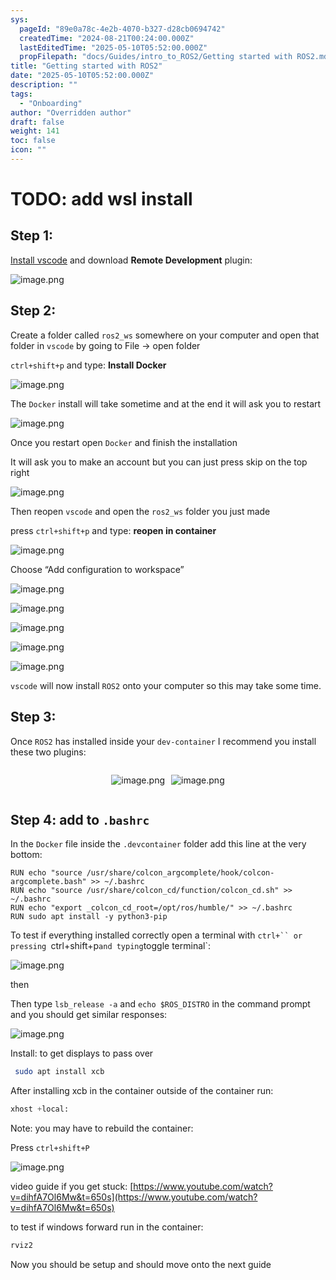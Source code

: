 ```yaml
---
sys:
  pageId: "89e0a78c-4e2b-4070-b327-d28cb0694742"
  createdTime: "2024-08-21T00:24:00.000Z"
  lastEditedTime: "2025-05-10T05:52:00.000Z"
  propFilepath: "docs/Guides/intro_to_ROS2/Getting started with ROS2.md"
title: "Getting started with ROS2"
date: "2025-05-10T05:52:00.000Z"
description: ""
tags:
  - "Onboarding"
author: "Overridden author"
draft: false
weight: 141
toc: false
icon: ""
---
```


# TODO: add wsl install

## Step 1:

[Install vscode](https://code.visualstudio.com/download) and download **Remote Development** plugin:

![image.png](https://prod-files-secure.s3.us-west-2.amazonaws.com/d518164a-d88e-44d1-a4ee-3adb3bd8bce0/efb52993-1881-4a40-b95e-6f020334f022/image.png?X-Amz-Algorithm=AWS4-HMAC-SHA256&X-Amz-Content-Sha256=UNSIGNED-PAYLOAD&X-Amz-Credential=ASIAZI2LB466TMXLOFVE%2F20250609%2Fus-west-2%2Fs3%2Faws4_request&X-Amz-Date=20250609T081403Z&X-Amz-Expires=3600&X-Amz-Security-Token=IQoJb3JpZ2luX2VjEMj%2F%2F%2F%2F%2F%2F%2F%2F%2F%2FwEaCXVzLXdlc3QtMiJHMEUCICvLBZqmk9Ty8NhrBNlsn%2B9LH4FzomfHB1lyAjcKgG%2FZAiEA3jTtxmDVJAHqaq%2FDbMfU2rpQlEVdGsn62iKd3NCbz0sqiAQIof%2F%2F%2F%2F%2F%2F%2F%2F%2F%2FARAAGgw2Mzc0MjMxODM4MDUiDAi3MwvsG2efN0dVRCrcA10%2BQ%2Bs9qNa%2FbIDY3d60lEdPzacU%2FUWHsFwlHa3JM6VHsWPSxc%2BPXxZBSKA8lBVuU2GN2K6upus47SWSvoxUZnsLznYeKyBu2FEcAusfMEswXKIS6%2FSxbgF%2F1dQMNN63F6DwvUZVGQ2%2FgqjPVYX2RTeXoWohtO4lOPLr2XeSRykkUAJix3zkPj7Ky2FOgd2lN4m%2BSDK4S2D9ZiLMsCkQ6vW3%2FzButhxUlSUuQz4l0LzxdrVoKB77HnPtQtbkAi1KTEZD39ZVzlIIHzZG2cQqjyLHbhAzOXT3vwlE8S232Fw9VFvuRBNW%2BcNLHg1pqWM3HOvjGyrNqf7pB1key%2FmYfTKD8%2BTZL3huHp9YWau2zBzpIjdMiITafCv6VRm2ZYXD6kuSV08M3A9rZGlVRXqFhiqmiUndHJ4xqZ0bPJkmYfk63puZtQljedS8v7%2FinOeVQsozixY0Bo3cI56KqfWhBdN%2FPla4FOA0RutpI4gv7FNVZg3Waw7wJFAfcqyfpg2ruNTKaIe%2BSJYfTVDgVIzF1s8f4vzIfdit8m9DzqxJ4wWw3VCkerEc3B7HK0alAPEcTKQHrvVrvdvJqiJL9ReTsN3banieL8uPz5bvKKkxx%2FVJvCuWGaj5pD7pYhpMMPScmsIGOqUB0dx3B0n9aCWIsWlupDPVTTCOT0%2B3PgJXckelSsIJ96G9VGeIpa43c8njROtKlptoaxXUXKJbFxO0%2Fbkn%2BCbWtMeXmJOZEHDJNjJ8MMVDboQNhovCbBU7rwvTrOouobUgmLICW92has4WHh2MvhH9eN9509i%2B2bs8BBchAeM5xtoRX9bmpblmeK0rq5oeCpuZvEvTC6NSBgFYsyslOkhtXWq%2FbsqC&X-Amz-Signature=73ff6fbec511eb8af0f65bef3b8cfb4d23b7b4e005d6f23a94cdf4f3086cf4fd&X-Amz-SignedHeaders=host&x-id=GetObject)

## Step 2:

Create a folder called `ros2_ws` somewhere on your computer and open that folder in `vscode` by going to File → open folder 

`ctrl+shift+p` and type: **Install Docker**

![image.png](https://prod-files-secure.s3.us-west-2.amazonaws.com/d518164a-d88e-44d1-a4ee-3adb3bd8bce0/2269dc0e-1cd5-47ff-bceb-c04ad9b2eab0/image.png?X-Amz-Algorithm=AWS4-HMAC-SHA256&X-Amz-Content-Sha256=UNSIGNED-PAYLOAD&X-Amz-Credential=ASIAZI2LB466TMXLOFVE%2F20250609%2Fus-west-2%2Fs3%2Faws4_request&X-Amz-Date=20250609T081403Z&X-Amz-Expires=3600&X-Amz-Security-Token=IQoJb3JpZ2luX2VjEMj%2F%2F%2F%2F%2F%2F%2F%2F%2F%2FwEaCXVzLXdlc3QtMiJHMEUCICvLBZqmk9Ty8NhrBNlsn%2B9LH4FzomfHB1lyAjcKgG%2FZAiEA3jTtxmDVJAHqaq%2FDbMfU2rpQlEVdGsn62iKd3NCbz0sqiAQIof%2F%2F%2F%2F%2F%2F%2F%2F%2F%2FARAAGgw2Mzc0MjMxODM4MDUiDAi3MwvsG2efN0dVRCrcA10%2BQ%2Bs9qNa%2FbIDY3d60lEdPzacU%2FUWHsFwlHa3JM6VHsWPSxc%2BPXxZBSKA8lBVuU2GN2K6upus47SWSvoxUZnsLznYeKyBu2FEcAusfMEswXKIS6%2FSxbgF%2F1dQMNN63F6DwvUZVGQ2%2FgqjPVYX2RTeXoWohtO4lOPLr2XeSRykkUAJix3zkPj7Ky2FOgd2lN4m%2BSDK4S2D9ZiLMsCkQ6vW3%2FzButhxUlSUuQz4l0LzxdrVoKB77HnPtQtbkAi1KTEZD39ZVzlIIHzZG2cQqjyLHbhAzOXT3vwlE8S232Fw9VFvuRBNW%2BcNLHg1pqWM3HOvjGyrNqf7pB1key%2FmYfTKD8%2BTZL3huHp9YWau2zBzpIjdMiITafCv6VRm2ZYXD6kuSV08M3A9rZGlVRXqFhiqmiUndHJ4xqZ0bPJkmYfk63puZtQljedS8v7%2FinOeVQsozixY0Bo3cI56KqfWhBdN%2FPla4FOA0RutpI4gv7FNVZg3Waw7wJFAfcqyfpg2ruNTKaIe%2BSJYfTVDgVIzF1s8f4vzIfdit8m9DzqxJ4wWw3VCkerEc3B7HK0alAPEcTKQHrvVrvdvJqiJL9ReTsN3banieL8uPz5bvKKkxx%2FVJvCuWGaj5pD7pYhpMMPScmsIGOqUB0dx3B0n9aCWIsWlupDPVTTCOT0%2B3PgJXckelSsIJ96G9VGeIpa43c8njROtKlptoaxXUXKJbFxO0%2Fbkn%2BCbWtMeXmJOZEHDJNjJ8MMVDboQNhovCbBU7rwvTrOouobUgmLICW92has4WHh2MvhH9eN9509i%2B2bs8BBchAeM5xtoRX9bmpblmeK0rq5oeCpuZvEvTC6NSBgFYsyslOkhtXWq%2FbsqC&X-Amz-Signature=39d23fe4ccdfd549534d803e132d4921df8178e9161382f7da57f4afa4bcadd6&X-Amz-SignedHeaders=host&x-id=GetObject)

The `Docker` install will take sometime and at the end it will ask you to restart

![image.png](https://prod-files-secure.s3.us-west-2.amazonaws.com/d518164a-d88e-44d1-a4ee-3adb3bd8bce0/ed233f78-be33-4b1f-b89c-9c346c0e961e/image.png?X-Amz-Algorithm=AWS4-HMAC-SHA256&X-Amz-Content-Sha256=UNSIGNED-PAYLOAD&X-Amz-Credential=ASIAZI2LB466TMXLOFVE%2F20250609%2Fus-west-2%2Fs3%2Faws4_request&X-Amz-Date=20250609T081403Z&X-Amz-Expires=3600&X-Amz-Security-Token=IQoJb3JpZ2luX2VjEMj%2F%2F%2F%2F%2F%2F%2F%2F%2F%2FwEaCXVzLXdlc3QtMiJHMEUCICvLBZqmk9Ty8NhrBNlsn%2B9LH4FzomfHB1lyAjcKgG%2FZAiEA3jTtxmDVJAHqaq%2FDbMfU2rpQlEVdGsn62iKd3NCbz0sqiAQIof%2F%2F%2F%2F%2F%2F%2F%2F%2F%2FARAAGgw2Mzc0MjMxODM4MDUiDAi3MwvsG2efN0dVRCrcA10%2BQ%2Bs9qNa%2FbIDY3d60lEdPzacU%2FUWHsFwlHa3JM6VHsWPSxc%2BPXxZBSKA8lBVuU2GN2K6upus47SWSvoxUZnsLznYeKyBu2FEcAusfMEswXKIS6%2FSxbgF%2F1dQMNN63F6DwvUZVGQ2%2FgqjPVYX2RTeXoWohtO4lOPLr2XeSRykkUAJix3zkPj7Ky2FOgd2lN4m%2BSDK4S2D9ZiLMsCkQ6vW3%2FzButhxUlSUuQz4l0LzxdrVoKB77HnPtQtbkAi1KTEZD39ZVzlIIHzZG2cQqjyLHbhAzOXT3vwlE8S232Fw9VFvuRBNW%2BcNLHg1pqWM3HOvjGyrNqf7pB1key%2FmYfTKD8%2BTZL3huHp9YWau2zBzpIjdMiITafCv6VRm2ZYXD6kuSV08M3A9rZGlVRXqFhiqmiUndHJ4xqZ0bPJkmYfk63puZtQljedS8v7%2FinOeVQsozixY0Bo3cI56KqfWhBdN%2FPla4FOA0RutpI4gv7FNVZg3Waw7wJFAfcqyfpg2ruNTKaIe%2BSJYfTVDgVIzF1s8f4vzIfdit8m9DzqxJ4wWw3VCkerEc3B7HK0alAPEcTKQHrvVrvdvJqiJL9ReTsN3banieL8uPz5bvKKkxx%2FVJvCuWGaj5pD7pYhpMMPScmsIGOqUB0dx3B0n9aCWIsWlupDPVTTCOT0%2B3PgJXckelSsIJ96G9VGeIpa43c8njROtKlptoaxXUXKJbFxO0%2Fbkn%2BCbWtMeXmJOZEHDJNjJ8MMVDboQNhovCbBU7rwvTrOouobUgmLICW92has4WHh2MvhH9eN9509i%2B2bs8BBchAeM5xtoRX9bmpblmeK0rq5oeCpuZvEvTC6NSBgFYsyslOkhtXWq%2FbsqC&X-Amz-Signature=ec7edc4436e527982cd8e0a34a41996da8102b5cf226acc519e510b2d916b52f&X-Amz-SignedHeaders=host&x-id=GetObject)

Once you restart open `Docker` and finish the installation

It will ask you to make an account but you can just press skip on the top right

![image.png](https://prod-files-secure.s3.us-west-2.amazonaws.com/d518164a-d88e-44d1-a4ee-3adb3bd8bce0/21010ad9-1659-4fd9-9f59-9932a09b2a3d/image.png?X-Amz-Algorithm=AWS4-HMAC-SHA256&X-Amz-Content-Sha256=UNSIGNED-PAYLOAD&X-Amz-Credential=ASIAZI2LB466TMXLOFVE%2F20250609%2Fus-west-2%2Fs3%2Faws4_request&X-Amz-Date=20250609T081403Z&X-Amz-Expires=3600&X-Amz-Security-Token=IQoJb3JpZ2luX2VjEMj%2F%2F%2F%2F%2F%2F%2F%2F%2F%2FwEaCXVzLXdlc3QtMiJHMEUCICvLBZqmk9Ty8NhrBNlsn%2B9LH4FzomfHB1lyAjcKgG%2FZAiEA3jTtxmDVJAHqaq%2FDbMfU2rpQlEVdGsn62iKd3NCbz0sqiAQIof%2F%2F%2F%2F%2F%2F%2F%2F%2F%2FARAAGgw2Mzc0MjMxODM4MDUiDAi3MwvsG2efN0dVRCrcA10%2BQ%2Bs9qNa%2FbIDY3d60lEdPzacU%2FUWHsFwlHa3JM6VHsWPSxc%2BPXxZBSKA8lBVuU2GN2K6upus47SWSvoxUZnsLznYeKyBu2FEcAusfMEswXKIS6%2FSxbgF%2F1dQMNN63F6DwvUZVGQ2%2FgqjPVYX2RTeXoWohtO4lOPLr2XeSRykkUAJix3zkPj7Ky2FOgd2lN4m%2BSDK4S2D9ZiLMsCkQ6vW3%2FzButhxUlSUuQz4l0LzxdrVoKB77HnPtQtbkAi1KTEZD39ZVzlIIHzZG2cQqjyLHbhAzOXT3vwlE8S232Fw9VFvuRBNW%2BcNLHg1pqWM3HOvjGyrNqf7pB1key%2FmYfTKD8%2BTZL3huHp9YWau2zBzpIjdMiITafCv6VRm2ZYXD6kuSV08M3A9rZGlVRXqFhiqmiUndHJ4xqZ0bPJkmYfk63puZtQljedS8v7%2FinOeVQsozixY0Bo3cI56KqfWhBdN%2FPla4FOA0RutpI4gv7FNVZg3Waw7wJFAfcqyfpg2ruNTKaIe%2BSJYfTVDgVIzF1s8f4vzIfdit8m9DzqxJ4wWw3VCkerEc3B7HK0alAPEcTKQHrvVrvdvJqiJL9ReTsN3banieL8uPz5bvKKkxx%2FVJvCuWGaj5pD7pYhpMMPScmsIGOqUB0dx3B0n9aCWIsWlupDPVTTCOT0%2B3PgJXckelSsIJ96G9VGeIpa43c8njROtKlptoaxXUXKJbFxO0%2Fbkn%2BCbWtMeXmJOZEHDJNjJ8MMVDboQNhovCbBU7rwvTrOouobUgmLICW92has4WHh2MvhH9eN9509i%2B2bs8BBchAeM5xtoRX9bmpblmeK0rq5oeCpuZvEvTC6NSBgFYsyslOkhtXWq%2FbsqC&X-Amz-Signature=f13678cb1dd065fd4aa8a065448e5acd9723476dc8b1da926accfce6c35006bc&X-Amz-SignedHeaders=host&x-id=GetObject)

Then reopen `vscode` and open the `ros2_ws` folder you just made

press `ctrl+shift+p` and type: **reopen in container**

![image.png](https://prod-files-secure.s3.us-west-2.amazonaws.com/d518164a-d88e-44d1-a4ee-3adb3bd8bce0/4e93b8c2-41ad-488c-8095-c74205196118/image.png?X-Amz-Algorithm=AWS4-HMAC-SHA256&X-Amz-Content-Sha256=UNSIGNED-PAYLOAD&X-Amz-Credential=ASIAZI2LB466TMXLOFVE%2F20250609%2Fus-west-2%2Fs3%2Faws4_request&X-Amz-Date=20250609T081403Z&X-Amz-Expires=3600&X-Amz-Security-Token=IQoJb3JpZ2luX2VjEMj%2F%2F%2F%2F%2F%2F%2F%2F%2F%2FwEaCXVzLXdlc3QtMiJHMEUCICvLBZqmk9Ty8NhrBNlsn%2B9LH4FzomfHB1lyAjcKgG%2FZAiEA3jTtxmDVJAHqaq%2FDbMfU2rpQlEVdGsn62iKd3NCbz0sqiAQIof%2F%2F%2F%2F%2F%2F%2F%2F%2F%2FARAAGgw2Mzc0MjMxODM4MDUiDAi3MwvsG2efN0dVRCrcA10%2BQ%2Bs9qNa%2FbIDY3d60lEdPzacU%2FUWHsFwlHa3JM6VHsWPSxc%2BPXxZBSKA8lBVuU2GN2K6upus47SWSvoxUZnsLznYeKyBu2FEcAusfMEswXKIS6%2FSxbgF%2F1dQMNN63F6DwvUZVGQ2%2FgqjPVYX2RTeXoWohtO4lOPLr2XeSRykkUAJix3zkPj7Ky2FOgd2lN4m%2BSDK4S2D9ZiLMsCkQ6vW3%2FzButhxUlSUuQz4l0LzxdrVoKB77HnPtQtbkAi1KTEZD39ZVzlIIHzZG2cQqjyLHbhAzOXT3vwlE8S232Fw9VFvuRBNW%2BcNLHg1pqWM3HOvjGyrNqf7pB1key%2FmYfTKD8%2BTZL3huHp9YWau2zBzpIjdMiITafCv6VRm2ZYXD6kuSV08M3A9rZGlVRXqFhiqmiUndHJ4xqZ0bPJkmYfk63puZtQljedS8v7%2FinOeVQsozixY0Bo3cI56KqfWhBdN%2FPla4FOA0RutpI4gv7FNVZg3Waw7wJFAfcqyfpg2ruNTKaIe%2BSJYfTVDgVIzF1s8f4vzIfdit8m9DzqxJ4wWw3VCkerEc3B7HK0alAPEcTKQHrvVrvdvJqiJL9ReTsN3banieL8uPz5bvKKkxx%2FVJvCuWGaj5pD7pYhpMMPScmsIGOqUB0dx3B0n9aCWIsWlupDPVTTCOT0%2B3PgJXckelSsIJ96G9VGeIpa43c8njROtKlptoaxXUXKJbFxO0%2Fbkn%2BCbWtMeXmJOZEHDJNjJ8MMVDboQNhovCbBU7rwvTrOouobUgmLICW92has4WHh2MvhH9eN9509i%2B2bs8BBchAeM5xtoRX9bmpblmeK0rq5oeCpuZvEvTC6NSBgFYsyslOkhtXWq%2FbsqC&X-Amz-Signature=e2780cf841cdc51950d0fa7098cf60ceeeea59a63089f681267000c7548cc635&X-Amz-SignedHeaders=host&x-id=GetObject)

Choose “Add configuration to workspace”

![image.png](https://prod-files-secure.s3.us-west-2.amazonaws.com/d518164a-d88e-44d1-a4ee-3adb3bd8bce0/9560b282-5060-4989-ba37-97e7b2c22476/image.png?X-Amz-Algorithm=AWS4-HMAC-SHA256&X-Amz-Content-Sha256=UNSIGNED-PAYLOAD&X-Amz-Credential=ASIAZI2LB466TMXLOFVE%2F20250609%2Fus-west-2%2Fs3%2Faws4_request&X-Amz-Date=20250609T081403Z&X-Amz-Expires=3600&X-Amz-Security-Token=IQoJb3JpZ2luX2VjEMj%2F%2F%2F%2F%2F%2F%2F%2F%2F%2FwEaCXVzLXdlc3QtMiJHMEUCICvLBZqmk9Ty8NhrBNlsn%2B9LH4FzomfHB1lyAjcKgG%2FZAiEA3jTtxmDVJAHqaq%2FDbMfU2rpQlEVdGsn62iKd3NCbz0sqiAQIof%2F%2F%2F%2F%2F%2F%2F%2F%2F%2FARAAGgw2Mzc0MjMxODM4MDUiDAi3MwvsG2efN0dVRCrcA10%2BQ%2Bs9qNa%2FbIDY3d60lEdPzacU%2FUWHsFwlHa3JM6VHsWPSxc%2BPXxZBSKA8lBVuU2GN2K6upus47SWSvoxUZnsLznYeKyBu2FEcAusfMEswXKIS6%2FSxbgF%2F1dQMNN63F6DwvUZVGQ2%2FgqjPVYX2RTeXoWohtO4lOPLr2XeSRykkUAJix3zkPj7Ky2FOgd2lN4m%2BSDK4S2D9ZiLMsCkQ6vW3%2FzButhxUlSUuQz4l0LzxdrVoKB77HnPtQtbkAi1KTEZD39ZVzlIIHzZG2cQqjyLHbhAzOXT3vwlE8S232Fw9VFvuRBNW%2BcNLHg1pqWM3HOvjGyrNqf7pB1key%2FmYfTKD8%2BTZL3huHp9YWau2zBzpIjdMiITafCv6VRm2ZYXD6kuSV08M3A9rZGlVRXqFhiqmiUndHJ4xqZ0bPJkmYfk63puZtQljedS8v7%2FinOeVQsozixY0Bo3cI56KqfWhBdN%2FPla4FOA0RutpI4gv7FNVZg3Waw7wJFAfcqyfpg2ruNTKaIe%2BSJYfTVDgVIzF1s8f4vzIfdit8m9DzqxJ4wWw3VCkerEc3B7HK0alAPEcTKQHrvVrvdvJqiJL9ReTsN3banieL8uPz5bvKKkxx%2FVJvCuWGaj5pD7pYhpMMPScmsIGOqUB0dx3B0n9aCWIsWlupDPVTTCOT0%2B3PgJXckelSsIJ96G9VGeIpa43c8njROtKlptoaxXUXKJbFxO0%2Fbkn%2BCbWtMeXmJOZEHDJNjJ8MMVDboQNhovCbBU7rwvTrOouobUgmLICW92has4WHh2MvhH9eN9509i%2B2bs8BBchAeM5xtoRX9bmpblmeK0rq5oeCpuZvEvTC6NSBgFYsyslOkhtXWq%2FbsqC&X-Amz-Signature=3e23589636a50db826e694aab726a1a66366c130abf8d2b553bf9a74b8794717&X-Amz-SignedHeaders=host&x-id=GetObject)

![image.png](https://prod-files-secure.s3.us-west-2.amazonaws.com/d518164a-d88e-44d1-a4ee-3adb3bd8bce0/2ee63f81-886b-48e8-a553-dc6e5eac99e4/image.png?X-Amz-Algorithm=AWS4-HMAC-SHA256&X-Amz-Content-Sha256=UNSIGNED-PAYLOAD&X-Amz-Credential=ASIAZI2LB466TMXLOFVE%2F20250609%2Fus-west-2%2Fs3%2Faws4_request&X-Amz-Date=20250609T081403Z&X-Amz-Expires=3600&X-Amz-Security-Token=IQoJb3JpZ2luX2VjEMj%2F%2F%2F%2F%2F%2F%2F%2F%2F%2FwEaCXVzLXdlc3QtMiJHMEUCICvLBZqmk9Ty8NhrBNlsn%2B9LH4FzomfHB1lyAjcKgG%2FZAiEA3jTtxmDVJAHqaq%2FDbMfU2rpQlEVdGsn62iKd3NCbz0sqiAQIof%2F%2F%2F%2F%2F%2F%2F%2F%2F%2FARAAGgw2Mzc0MjMxODM4MDUiDAi3MwvsG2efN0dVRCrcA10%2BQ%2Bs9qNa%2FbIDY3d60lEdPzacU%2FUWHsFwlHa3JM6VHsWPSxc%2BPXxZBSKA8lBVuU2GN2K6upus47SWSvoxUZnsLznYeKyBu2FEcAusfMEswXKIS6%2FSxbgF%2F1dQMNN63F6DwvUZVGQ2%2FgqjPVYX2RTeXoWohtO4lOPLr2XeSRykkUAJix3zkPj7Ky2FOgd2lN4m%2BSDK4S2D9ZiLMsCkQ6vW3%2FzButhxUlSUuQz4l0LzxdrVoKB77HnPtQtbkAi1KTEZD39ZVzlIIHzZG2cQqjyLHbhAzOXT3vwlE8S232Fw9VFvuRBNW%2BcNLHg1pqWM3HOvjGyrNqf7pB1key%2FmYfTKD8%2BTZL3huHp9YWau2zBzpIjdMiITafCv6VRm2ZYXD6kuSV08M3A9rZGlVRXqFhiqmiUndHJ4xqZ0bPJkmYfk63puZtQljedS8v7%2FinOeVQsozixY0Bo3cI56KqfWhBdN%2FPla4FOA0RutpI4gv7FNVZg3Waw7wJFAfcqyfpg2ruNTKaIe%2BSJYfTVDgVIzF1s8f4vzIfdit8m9DzqxJ4wWw3VCkerEc3B7HK0alAPEcTKQHrvVrvdvJqiJL9ReTsN3banieL8uPz5bvKKkxx%2FVJvCuWGaj5pD7pYhpMMPScmsIGOqUB0dx3B0n9aCWIsWlupDPVTTCOT0%2B3PgJXckelSsIJ96G9VGeIpa43c8njROtKlptoaxXUXKJbFxO0%2Fbkn%2BCbWtMeXmJOZEHDJNjJ8MMVDboQNhovCbBU7rwvTrOouobUgmLICW92has4WHh2MvhH9eN9509i%2B2bs8BBchAeM5xtoRX9bmpblmeK0rq5oeCpuZvEvTC6NSBgFYsyslOkhtXWq%2FbsqC&X-Amz-Signature=b802765a283c9980499b794aaee93764bd624e05d4f4aff83fcfa54bf67f7efc&X-Amz-SignedHeaders=host&x-id=GetObject)

![image.png](https://prod-files-secure.s3.us-west-2.amazonaws.com/d518164a-d88e-44d1-a4ee-3adb3bd8bce0/ae1580b2-b048-407e-aed9-b584224a7a04/image.png?X-Amz-Algorithm=AWS4-HMAC-SHA256&X-Amz-Content-Sha256=UNSIGNED-PAYLOAD&X-Amz-Credential=ASIAZI2LB466TMXLOFVE%2F20250609%2Fus-west-2%2Fs3%2Faws4_request&X-Amz-Date=20250609T081403Z&X-Amz-Expires=3600&X-Amz-Security-Token=IQoJb3JpZ2luX2VjEMj%2F%2F%2F%2F%2F%2F%2F%2F%2F%2FwEaCXVzLXdlc3QtMiJHMEUCICvLBZqmk9Ty8NhrBNlsn%2B9LH4FzomfHB1lyAjcKgG%2FZAiEA3jTtxmDVJAHqaq%2FDbMfU2rpQlEVdGsn62iKd3NCbz0sqiAQIof%2F%2F%2F%2F%2F%2F%2F%2F%2F%2FARAAGgw2Mzc0MjMxODM4MDUiDAi3MwvsG2efN0dVRCrcA10%2BQ%2Bs9qNa%2FbIDY3d60lEdPzacU%2FUWHsFwlHa3JM6VHsWPSxc%2BPXxZBSKA8lBVuU2GN2K6upus47SWSvoxUZnsLznYeKyBu2FEcAusfMEswXKIS6%2FSxbgF%2F1dQMNN63F6DwvUZVGQ2%2FgqjPVYX2RTeXoWohtO4lOPLr2XeSRykkUAJix3zkPj7Ky2FOgd2lN4m%2BSDK4S2D9ZiLMsCkQ6vW3%2FzButhxUlSUuQz4l0LzxdrVoKB77HnPtQtbkAi1KTEZD39ZVzlIIHzZG2cQqjyLHbhAzOXT3vwlE8S232Fw9VFvuRBNW%2BcNLHg1pqWM3HOvjGyrNqf7pB1key%2FmYfTKD8%2BTZL3huHp9YWau2zBzpIjdMiITafCv6VRm2ZYXD6kuSV08M3A9rZGlVRXqFhiqmiUndHJ4xqZ0bPJkmYfk63puZtQljedS8v7%2FinOeVQsozixY0Bo3cI56KqfWhBdN%2FPla4FOA0RutpI4gv7FNVZg3Waw7wJFAfcqyfpg2ruNTKaIe%2BSJYfTVDgVIzF1s8f4vzIfdit8m9DzqxJ4wWw3VCkerEc3B7HK0alAPEcTKQHrvVrvdvJqiJL9ReTsN3banieL8uPz5bvKKkxx%2FVJvCuWGaj5pD7pYhpMMPScmsIGOqUB0dx3B0n9aCWIsWlupDPVTTCOT0%2B3PgJXckelSsIJ96G9VGeIpa43c8njROtKlptoaxXUXKJbFxO0%2Fbkn%2BCbWtMeXmJOZEHDJNjJ8MMVDboQNhovCbBU7rwvTrOouobUgmLICW92has4WHh2MvhH9eN9509i%2B2bs8BBchAeM5xtoRX9bmpblmeK0rq5oeCpuZvEvTC6NSBgFYsyslOkhtXWq%2FbsqC&X-Amz-Signature=5c125a50b0cca4b40388479c96b16b375e9ddaa662e3b87e9dab89c5aeced323&X-Amz-SignedHeaders=host&x-id=GetObject)

![image.png](https://prod-files-secure.s3.us-west-2.amazonaws.com/d518164a-d88e-44d1-a4ee-3adb3bd8bce0/53255b28-f75e-430f-b9e3-c0ac8577e42b/image.png?X-Amz-Algorithm=AWS4-HMAC-SHA256&X-Amz-Content-Sha256=UNSIGNED-PAYLOAD&X-Amz-Credential=ASIAZI2LB466TMXLOFVE%2F20250609%2Fus-west-2%2Fs3%2Faws4_request&X-Amz-Date=20250609T081403Z&X-Amz-Expires=3600&X-Amz-Security-Token=IQoJb3JpZ2luX2VjEMj%2F%2F%2F%2F%2F%2F%2F%2F%2F%2FwEaCXVzLXdlc3QtMiJHMEUCICvLBZqmk9Ty8NhrBNlsn%2B9LH4FzomfHB1lyAjcKgG%2FZAiEA3jTtxmDVJAHqaq%2FDbMfU2rpQlEVdGsn62iKd3NCbz0sqiAQIof%2F%2F%2F%2F%2F%2F%2F%2F%2F%2FARAAGgw2Mzc0MjMxODM4MDUiDAi3MwvsG2efN0dVRCrcA10%2BQ%2Bs9qNa%2FbIDY3d60lEdPzacU%2FUWHsFwlHa3JM6VHsWPSxc%2BPXxZBSKA8lBVuU2GN2K6upus47SWSvoxUZnsLznYeKyBu2FEcAusfMEswXKIS6%2FSxbgF%2F1dQMNN63F6DwvUZVGQ2%2FgqjPVYX2RTeXoWohtO4lOPLr2XeSRykkUAJix3zkPj7Ky2FOgd2lN4m%2BSDK4S2D9ZiLMsCkQ6vW3%2FzButhxUlSUuQz4l0LzxdrVoKB77HnPtQtbkAi1KTEZD39ZVzlIIHzZG2cQqjyLHbhAzOXT3vwlE8S232Fw9VFvuRBNW%2BcNLHg1pqWM3HOvjGyrNqf7pB1key%2FmYfTKD8%2BTZL3huHp9YWau2zBzpIjdMiITafCv6VRm2ZYXD6kuSV08M3A9rZGlVRXqFhiqmiUndHJ4xqZ0bPJkmYfk63puZtQljedS8v7%2FinOeVQsozixY0Bo3cI56KqfWhBdN%2FPla4FOA0RutpI4gv7FNVZg3Waw7wJFAfcqyfpg2ruNTKaIe%2BSJYfTVDgVIzF1s8f4vzIfdit8m9DzqxJ4wWw3VCkerEc3B7HK0alAPEcTKQHrvVrvdvJqiJL9ReTsN3banieL8uPz5bvKKkxx%2FVJvCuWGaj5pD7pYhpMMPScmsIGOqUB0dx3B0n9aCWIsWlupDPVTTCOT0%2B3PgJXckelSsIJ96G9VGeIpa43c8njROtKlptoaxXUXKJbFxO0%2Fbkn%2BCbWtMeXmJOZEHDJNjJ8MMVDboQNhovCbBU7rwvTrOouobUgmLICW92has4WHh2MvhH9eN9509i%2B2bs8BBchAeM5xtoRX9bmpblmeK0rq5oeCpuZvEvTC6NSBgFYsyslOkhtXWq%2FbsqC&X-Amz-Signature=49f144bfafef079a51ec359b0737aa00aef96b3249fdc6837490f88b654ac97a&X-Amz-SignedHeaders=host&x-id=GetObject)

![image.png](https://prod-files-secure.s3.us-west-2.amazonaws.com/d518164a-d88e-44d1-a4ee-3adb3bd8bce0/7c562767-5af9-4ffb-97d1-327bcdf4ee00/image.png?X-Amz-Algorithm=AWS4-HMAC-SHA256&X-Amz-Content-Sha256=UNSIGNED-PAYLOAD&X-Amz-Credential=ASIAZI2LB466TMXLOFVE%2F20250609%2Fus-west-2%2Fs3%2Faws4_request&X-Amz-Date=20250609T081403Z&X-Amz-Expires=3600&X-Amz-Security-Token=IQoJb3JpZ2luX2VjEMj%2F%2F%2F%2F%2F%2F%2F%2F%2F%2FwEaCXVzLXdlc3QtMiJHMEUCICvLBZqmk9Ty8NhrBNlsn%2B9LH4FzomfHB1lyAjcKgG%2FZAiEA3jTtxmDVJAHqaq%2FDbMfU2rpQlEVdGsn62iKd3NCbz0sqiAQIof%2F%2F%2F%2F%2F%2F%2F%2F%2F%2FARAAGgw2Mzc0MjMxODM4MDUiDAi3MwvsG2efN0dVRCrcA10%2BQ%2Bs9qNa%2FbIDY3d60lEdPzacU%2FUWHsFwlHa3JM6VHsWPSxc%2BPXxZBSKA8lBVuU2GN2K6upus47SWSvoxUZnsLznYeKyBu2FEcAusfMEswXKIS6%2FSxbgF%2F1dQMNN63F6DwvUZVGQ2%2FgqjPVYX2RTeXoWohtO4lOPLr2XeSRykkUAJix3zkPj7Ky2FOgd2lN4m%2BSDK4S2D9ZiLMsCkQ6vW3%2FzButhxUlSUuQz4l0LzxdrVoKB77HnPtQtbkAi1KTEZD39ZVzlIIHzZG2cQqjyLHbhAzOXT3vwlE8S232Fw9VFvuRBNW%2BcNLHg1pqWM3HOvjGyrNqf7pB1key%2FmYfTKD8%2BTZL3huHp9YWau2zBzpIjdMiITafCv6VRm2ZYXD6kuSV08M3A9rZGlVRXqFhiqmiUndHJ4xqZ0bPJkmYfk63puZtQljedS8v7%2FinOeVQsozixY0Bo3cI56KqfWhBdN%2FPla4FOA0RutpI4gv7FNVZg3Waw7wJFAfcqyfpg2ruNTKaIe%2BSJYfTVDgVIzF1s8f4vzIfdit8m9DzqxJ4wWw3VCkerEc3B7HK0alAPEcTKQHrvVrvdvJqiJL9ReTsN3banieL8uPz5bvKKkxx%2FVJvCuWGaj5pD7pYhpMMPScmsIGOqUB0dx3B0n9aCWIsWlupDPVTTCOT0%2B3PgJXckelSsIJ96G9VGeIpa43c8njROtKlptoaxXUXKJbFxO0%2Fbkn%2BCbWtMeXmJOZEHDJNjJ8MMVDboQNhovCbBU7rwvTrOouobUgmLICW92has4WHh2MvhH9eN9509i%2B2bs8BBchAeM5xtoRX9bmpblmeK0rq5oeCpuZvEvTC6NSBgFYsyslOkhtXWq%2FbsqC&X-Amz-Signature=149676fd79e29a1e469f4c791379b68615396bf18134e4de17f4397904640180&X-Amz-SignedHeaders=host&x-id=GetObject)

`vscode` will now install `ROS2` onto your computer so this may take some time.

## Step 3:

Once `ROS2` has installed inside your `dev-container` I recommend you install these two plugins:

<div style="display: flex;flex-direction: row; column-gap:10px; max-width: 630px;justify-content: center;">
<div>

![image.png](https://prod-files-secure.s3.us-west-2.amazonaws.com/d518164a-d88e-44d1-a4ee-3adb3bd8bce0/3fc3d550-5a54-4ba1-ba6b-faa01cdb7369/image.png?X-Amz-Algorithm=AWS4-HMAC-SHA256&X-Amz-Content-Sha256=UNSIGNED-PAYLOAD&X-Amz-Credential=ASIAZI2LB466RAX34GO3%2F20250609%2Fus-west-2%2Fs3%2Faws4_request&X-Amz-Date=20250609T081408Z&X-Amz-Expires=3600&X-Amz-Security-Token=IQoJb3JpZ2luX2VjEMj%2F%2F%2F%2F%2F%2F%2F%2F%2F%2FwEaCXVzLXdlc3QtMiJGMEQCICKaENrYEJdjHfanD1rDF%2B9DtMNF70jWWwvVn7Qz%2FcA7AiBDA6gC5swtEHZuO7a57fyzC62Eg7fwxrtmOYSD0eqhpSqIBAih%2F%2F%2F%2F%2F%2F%2F%2F%2F%2F8BEAAaDDYzNzQyMzE4MzgwNSIMxjfXU9Tf0upphc%2FRKtwDf5CjqEFLN0IqL8D7pmkN7Z9OCueFQk0TB0vjl%2BgL6Nz3nSUh3orLTBOmKouBIorWu1Un%2F3dfs%2Fn2UIwPMP08QbXeMPY%2F5TM68dLiarst7CA5BR3vrrgXGkC12yKerNsAA6fwdL92i9voPL%2B5SH9pfH8NUzbTvOSltPXmib2E5Dh%2FajKroGHWDFdZryZIMGvw9Xm8FnlJuMLOS7yd9A%2BRI9vhuXaMBA9FL0HGQRSH2otTSyEOe97yeb3S5lbLIH6zIMypNVVFCDM7C7gkNrNe0aLixRJp8LMEn0%2BW8B%2F4Od5VLsenAtRWpM%2FEkbswyGcLm1W3E%2FEULuQ0dI2CiWK1yxT%2BUWLgzYqUMmZklVhEmy31LEWce952FOXMmC9vtN1EbGsH0UajYj7oDWdLhbyJ4F9paaIGhOkbBoOLxKb322exsMHTgyUqOIgmPNewCamPEqazbY%2FcEr%2FGjlIhKlIftwjvVFwbJcwuFEHURg852E12qMOqSMM4oaGYy3gJ2XWLjfEIzpTITLsAJaveFGc5j6umAgqrJmNmSUVYY4GuK8%2FWC8PXoANcCRDvTF30oPlWf%2BuV9vLaTwRYJ%2F6khHqzBi2L%2BOjbvdNwCVQEdvs5rWzmoqqbfepdiBhucKow0JyawgY6pgF2BHSBu8t2iMDgKtwkqPrNR9vzLv7O8hycYpwTprjDnCuqX7AoWwVW3WUCBSEXZUHwXOvsQJ27%2B81lKX2bjum2C1Mkr7tdb4i9y15UzuyWxWy5G2bZQLH0aTqJjOA%2FUNZ3Fno8R4jf4t8zvXBNpbmPLnYhFUiGQvtiGARYWCjs53fJyhV%2Fir7C1dvEM%2BqWr36Vix2gdj%2FINLYhJhk%2FaA6IoPlVVZ5x&X-Amz-Signature=ef689e23075c1bae151173792d6277334c5fbbbd57267e4476bec8c4d3485b7c&X-Amz-SignedHeaders=host&x-id=GetObject)

</div>
<div>

![image.png](https://prod-files-secure.s3.us-west-2.amazonaws.com/d518164a-d88e-44d1-a4ee-3adb3bd8bce0/d994cc66-13c2-4093-a5a3-f84cf4601a82/image.png?X-Amz-Algorithm=AWS4-HMAC-SHA256&X-Amz-Content-Sha256=UNSIGNED-PAYLOAD&X-Amz-Credential=ASIAZI2LB4663KZ55D7H%2F20250609%2Fus-west-2%2Fs3%2Faws4_request&X-Amz-Date=20250609T081408Z&X-Amz-Expires=3600&X-Amz-Security-Token=IQoJb3JpZ2luX2VjEMj%2F%2F%2F%2F%2F%2F%2F%2F%2F%2FwEaCXVzLXdlc3QtMiJHMEUCIE7BhfePL%2BJQzzXyW%2FmxEuLz%2BFaffB97nxgITuSg01G5AiEA4ODefgbxNHwQhV060jEX86QLICP4ZV81yhZFD7Lrh0cqiAQIof%2F%2F%2F%2F%2F%2F%2F%2F%2F%2FARAAGgw2Mzc0MjMxODM4MDUiDKGbzrzywcRk%2Fna7lSrcA3os9gU0yzJYPXwbBKOoS%2BkbIigofE8RtHb3f6k6oE4vevCcuheEStclC6cVFHRrRgiFEuO5GCAtZbPRecvvNnqJ51yGsynaU3vlQoRg1yMjLL82soX5sjR9dDxV3%2BK6lnmcH98pdsL72NJtTC7klx%2Bym6Fz1sKS7ZN2iPNn%2FOoAG0Si1cikOzOtvN%2Friz04oYT7928IuI94RWYPUMIaj4fRbR%2FTDbS1b9b47uJTpAb8rjkyoYNaB0xFP41xqb2o%2BW1OQ3EmDGix84Lidigu8UcSLHO%2FV0L10mkbq5msfdw%2B37mGv%2BealuI4TvfGrBT5TICZGDpT3V8tYkFRyLUB%2BjCMwAXxoAiZ9H%2BCim5NN6byKIH9aiWzTNb0GWx3KGiPR8%2FQ6FuxzOhXIR4RTuN3bAGwzeVCtytyYJIx1yc5IK8WdXuGhhx4TXbOEUAgYnpclduJm7cFw3tXk9TVxOf4RkYKVIXo4HrgMcjtJfW2G3h5eeypc84OuQuZwYGjf%2BLvq2YotCsHZNOi7wi%2FscM3KF1NPpMGdUH0Qq1AYmXquEnaOgP2ttfc3kDnaoz2OxU1C0bnE0vCvB0SR%2F4ReGMu7tukhfFxPSpm5ZZsHUuiEH%2Bb29V6YzIq7A05DFqBMPKcmsIGOqUBuXSs9UAvtir7c2SkVNFU8GdiUK5N%2F8uDT6kjsa2sftsrlB%2FGOCbQ1Cn1lwth%2B0Bk6LSH38WM%2BhSNIJj5Q3wzXg9diCPtmU6%2FzXneZ0rYWEiri0H02B8uTpnQdxQK834kEPGVAMuaKIC97TjGCOyoP2hVBfSdZzlw6jGGXA3w9PD6omSyrczCM34cFAOCbCemUI1OMOKR0JqCZZsV%2Bie2s8P15NJm&X-Amz-Signature=6959c9b054d93e47ad19bd55214cb5414f93692cfe79ebb1f790365b1c1b516b&X-Amz-SignedHeaders=host&x-id=GetObject)

</div>
</div>

## Step 4: add to `.bashrc`

In the `Docker` file inside the `.devcontainer` folder add this line at the very bottom: 

```docker
RUN echo "source /usr/share/colcon_argcomplete/hook/colcon-argcomplete.bash" >> ~/.bashrc
RUN echo "source /usr/share/colcon_cd/function/colcon_cd.sh" >> ~/.bashrc
RUN echo "export _colcon_cd_root=/opt/ros/humble/" >> ~/.bashrc
RUN sudo apt install -y python3-pip 
```

To test if everything installed correctly open a terminal with `ctrl+`` or pressing `ctrl+shift+p` and typing `toggle terminal`:

![image.png](https://prod-files-secure.s3.us-west-2.amazonaws.com/d518164a-d88e-44d1-a4ee-3adb3bd8bce0/6a4943d8-b04e-4c02-9a58-775f3384d1a5/image.png?X-Amz-Algorithm=AWS4-HMAC-SHA256&X-Amz-Content-Sha256=UNSIGNED-PAYLOAD&X-Amz-Credential=ASIAZI2LB466TMXLOFVE%2F20250609%2Fus-west-2%2Fs3%2Faws4_request&X-Amz-Date=20250609T081403Z&X-Amz-Expires=3600&X-Amz-Security-Token=IQoJb3JpZ2luX2VjEMj%2F%2F%2F%2F%2F%2F%2F%2F%2F%2FwEaCXVzLXdlc3QtMiJHMEUCICvLBZqmk9Ty8NhrBNlsn%2B9LH4FzomfHB1lyAjcKgG%2FZAiEA3jTtxmDVJAHqaq%2FDbMfU2rpQlEVdGsn62iKd3NCbz0sqiAQIof%2F%2F%2F%2F%2F%2F%2F%2F%2F%2FARAAGgw2Mzc0MjMxODM4MDUiDAi3MwvsG2efN0dVRCrcA10%2BQ%2Bs9qNa%2FbIDY3d60lEdPzacU%2FUWHsFwlHa3JM6VHsWPSxc%2BPXxZBSKA8lBVuU2GN2K6upus47SWSvoxUZnsLznYeKyBu2FEcAusfMEswXKIS6%2FSxbgF%2F1dQMNN63F6DwvUZVGQ2%2FgqjPVYX2RTeXoWohtO4lOPLr2XeSRykkUAJix3zkPj7Ky2FOgd2lN4m%2BSDK4S2D9ZiLMsCkQ6vW3%2FzButhxUlSUuQz4l0LzxdrVoKB77HnPtQtbkAi1KTEZD39ZVzlIIHzZG2cQqjyLHbhAzOXT3vwlE8S232Fw9VFvuRBNW%2BcNLHg1pqWM3HOvjGyrNqf7pB1key%2FmYfTKD8%2BTZL3huHp9YWau2zBzpIjdMiITafCv6VRm2ZYXD6kuSV08M3A9rZGlVRXqFhiqmiUndHJ4xqZ0bPJkmYfk63puZtQljedS8v7%2FinOeVQsozixY0Bo3cI56KqfWhBdN%2FPla4FOA0RutpI4gv7FNVZg3Waw7wJFAfcqyfpg2ruNTKaIe%2BSJYfTVDgVIzF1s8f4vzIfdit8m9DzqxJ4wWw3VCkerEc3B7HK0alAPEcTKQHrvVrvdvJqiJL9ReTsN3banieL8uPz5bvKKkxx%2FVJvCuWGaj5pD7pYhpMMPScmsIGOqUB0dx3B0n9aCWIsWlupDPVTTCOT0%2B3PgJXckelSsIJ96G9VGeIpa43c8njROtKlptoaxXUXKJbFxO0%2Fbkn%2BCbWtMeXmJOZEHDJNjJ8MMVDboQNhovCbBU7rwvTrOouobUgmLICW92has4WHh2MvhH9eN9509i%2B2bs8BBchAeM5xtoRX9bmpblmeK0rq5oeCpuZvEvTC6NSBgFYsyslOkhtXWq%2FbsqC&X-Amz-Signature=957359b55ab5ef6b9ed3a871b1b5eb793e0699ffbd73ab0653a265ba3865ddc4&X-Amz-SignedHeaders=host&x-id=GetObject)

then 

Then type `lsb_release -a` and `echo $ROS_DISTRO` in the command prompt and you should get similar responses:

![image.png](https://prod-files-secure.s3.us-west-2.amazonaws.com/d518164a-d88e-44d1-a4ee-3adb3bd8bce0/3e635dec-a805-4e85-8b9e-d000e5b71a4e/image.png?X-Amz-Algorithm=AWS4-HMAC-SHA256&X-Amz-Content-Sha256=UNSIGNED-PAYLOAD&X-Amz-Credential=ASIAZI2LB466TMXLOFVE%2F20250609%2Fus-west-2%2Fs3%2Faws4_request&X-Amz-Date=20250609T081403Z&X-Amz-Expires=3600&X-Amz-Security-Token=IQoJb3JpZ2luX2VjEMj%2F%2F%2F%2F%2F%2F%2F%2F%2F%2FwEaCXVzLXdlc3QtMiJHMEUCICvLBZqmk9Ty8NhrBNlsn%2B9LH4FzomfHB1lyAjcKgG%2FZAiEA3jTtxmDVJAHqaq%2FDbMfU2rpQlEVdGsn62iKd3NCbz0sqiAQIof%2F%2F%2F%2F%2F%2F%2F%2F%2F%2FARAAGgw2Mzc0MjMxODM4MDUiDAi3MwvsG2efN0dVRCrcA10%2BQ%2Bs9qNa%2FbIDY3d60lEdPzacU%2FUWHsFwlHa3JM6VHsWPSxc%2BPXxZBSKA8lBVuU2GN2K6upus47SWSvoxUZnsLznYeKyBu2FEcAusfMEswXKIS6%2FSxbgF%2F1dQMNN63F6DwvUZVGQ2%2FgqjPVYX2RTeXoWohtO4lOPLr2XeSRykkUAJix3zkPj7Ky2FOgd2lN4m%2BSDK4S2D9ZiLMsCkQ6vW3%2FzButhxUlSUuQz4l0LzxdrVoKB77HnPtQtbkAi1KTEZD39ZVzlIIHzZG2cQqjyLHbhAzOXT3vwlE8S232Fw9VFvuRBNW%2BcNLHg1pqWM3HOvjGyrNqf7pB1key%2FmYfTKD8%2BTZL3huHp9YWau2zBzpIjdMiITafCv6VRm2ZYXD6kuSV08M3A9rZGlVRXqFhiqmiUndHJ4xqZ0bPJkmYfk63puZtQljedS8v7%2FinOeVQsozixY0Bo3cI56KqfWhBdN%2FPla4FOA0RutpI4gv7FNVZg3Waw7wJFAfcqyfpg2ruNTKaIe%2BSJYfTVDgVIzF1s8f4vzIfdit8m9DzqxJ4wWw3VCkerEc3B7HK0alAPEcTKQHrvVrvdvJqiJL9ReTsN3banieL8uPz5bvKKkxx%2FVJvCuWGaj5pD7pYhpMMPScmsIGOqUB0dx3B0n9aCWIsWlupDPVTTCOT0%2B3PgJXckelSsIJ96G9VGeIpa43c8njROtKlptoaxXUXKJbFxO0%2Fbkn%2BCbWtMeXmJOZEHDJNjJ8MMVDboQNhovCbBU7rwvTrOouobUgmLICW92has4WHh2MvhH9eN9509i%2B2bs8BBchAeM5xtoRX9bmpblmeK0rq5oeCpuZvEvTC6NSBgFYsyslOkhtXWq%2FbsqC&X-Amz-Signature=43b4782ced7c730c4bbe0c85c5129e55a127fdcacfe0487a2428fe3b8c580b88&X-Amz-SignedHeaders=host&x-id=GetObject)

Install:  to get displays to pass over

```bash
 sudo apt install xcb
```

After installing xcb in the container outside of the container run:

```python
xhost +local:
```

Note: you may have to rebuild the container:

Press `ctrl+shift+P`

![image.png](https://prod-files-secure.s3.us-west-2.amazonaws.com/d518164a-d88e-44d1-a4ee-3adb3bd8bce0/6c2be660-2618-4c38-9c26-53554f7a0b7b/image.png?X-Amz-Algorithm=AWS4-HMAC-SHA256&X-Amz-Content-Sha256=UNSIGNED-PAYLOAD&X-Amz-Credential=ASIAZI2LB466TMXLOFVE%2F20250609%2Fus-west-2%2Fs3%2Faws4_request&X-Amz-Date=20250609T081403Z&X-Amz-Expires=3600&X-Amz-Security-Token=IQoJb3JpZ2luX2VjEMj%2F%2F%2F%2F%2F%2F%2F%2F%2F%2FwEaCXVzLXdlc3QtMiJHMEUCICvLBZqmk9Ty8NhrBNlsn%2B9LH4FzomfHB1lyAjcKgG%2FZAiEA3jTtxmDVJAHqaq%2FDbMfU2rpQlEVdGsn62iKd3NCbz0sqiAQIof%2F%2F%2F%2F%2F%2F%2F%2F%2F%2FARAAGgw2Mzc0MjMxODM4MDUiDAi3MwvsG2efN0dVRCrcA10%2BQ%2Bs9qNa%2FbIDY3d60lEdPzacU%2FUWHsFwlHa3JM6VHsWPSxc%2BPXxZBSKA8lBVuU2GN2K6upus47SWSvoxUZnsLznYeKyBu2FEcAusfMEswXKIS6%2FSxbgF%2F1dQMNN63F6DwvUZVGQ2%2FgqjPVYX2RTeXoWohtO4lOPLr2XeSRykkUAJix3zkPj7Ky2FOgd2lN4m%2BSDK4S2D9ZiLMsCkQ6vW3%2FzButhxUlSUuQz4l0LzxdrVoKB77HnPtQtbkAi1KTEZD39ZVzlIIHzZG2cQqjyLHbhAzOXT3vwlE8S232Fw9VFvuRBNW%2BcNLHg1pqWM3HOvjGyrNqf7pB1key%2FmYfTKD8%2BTZL3huHp9YWau2zBzpIjdMiITafCv6VRm2ZYXD6kuSV08M3A9rZGlVRXqFhiqmiUndHJ4xqZ0bPJkmYfk63puZtQljedS8v7%2FinOeVQsozixY0Bo3cI56KqfWhBdN%2FPla4FOA0RutpI4gv7FNVZg3Waw7wJFAfcqyfpg2ruNTKaIe%2BSJYfTVDgVIzF1s8f4vzIfdit8m9DzqxJ4wWw3VCkerEc3B7HK0alAPEcTKQHrvVrvdvJqiJL9ReTsN3banieL8uPz5bvKKkxx%2FVJvCuWGaj5pD7pYhpMMPScmsIGOqUB0dx3B0n9aCWIsWlupDPVTTCOT0%2B3PgJXckelSsIJ96G9VGeIpa43c8njROtKlptoaxXUXKJbFxO0%2Fbkn%2BCbWtMeXmJOZEHDJNjJ8MMVDboQNhovCbBU7rwvTrOouobUgmLICW92has4WHh2MvhH9eN9509i%2B2bs8BBchAeM5xtoRX9bmpblmeK0rq5oeCpuZvEvTC6NSBgFYsyslOkhtXWq%2FbsqC&X-Amz-Signature=75da130663b625e441e17ac96ec807066f496592a78ca6e6a2b1065d959b073f&X-Amz-SignedHeaders=host&x-id=GetObject)

video guide if you get stuck: [https://www.youtube.com/watch?v=dihfA7Ol6Mw&t=650s](https://www.youtube.com/watch?v=dihfA7Ol6Mw&t=650s)

to test if windows forward run in the container:

```bash
rviz2
```

Now you should be setup and should move onto the next guide 
